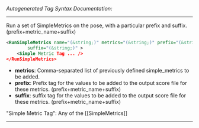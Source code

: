 <!-- THIS IS AN AUTOGENERATED FILE: Don't edit it directly, instead change the schema definition in the code itself. -->

_Autogenerated Tag Syntax Documentation:_

---
Run a set of SimpleMetrics on the pose, with a particular prefix and suffix. (prefix+metric_name+suffix)

```xml
<RunSimpleMetrics name="(&string;)" metrics="(&string;)" prefix="(&string;)"
        suffix="(&string;)" >
    <Simple Metric Tag ... />
</RunSimpleMetrics>
```

-   **metrics**: Comma-separated list of previously defined simple_metrics to be added.
-   **prefix**: Prefix tag for the values to be added to the output score file for these metrics. (prefix+metric_name+suffix)
-   **suffix**: suffix tag for the values to be added to the output score file for these metrics. (prefix+metric_name+suffix)


"Simple Metric Tag": Any of the [[SimpleMetrics]]

---
